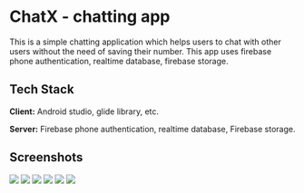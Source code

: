 
# ChatX - chatting app

This is a simple chatting application which helps users to  chat with other users without the need of saving their number. This app uses firebase phone authentication, realtime database, firebase storage.



## Tech Stack

**Client:** Android studio, glide library, etc.

**Server:** Firebase phone authentication, realtime database, Firebase storage.


## Screenshots


<img src="app_screenshots/Picture1.jpg">
<img src="app_screenshots/Picture2.jpg">
<img src="app_screenshots/Picture3.jpg">
<img src="app_screenshots/Picture4.jpg">
<img src="app_screenshots/Picture5.jpg">
<img src="app_screenshots/Picture6.jpg">
